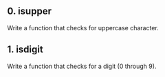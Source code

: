 ## 0. isupper

Write a function that checks for uppercase character.

## 1. isdigit

Write a function that checks for a digit (0 through 9).

##
